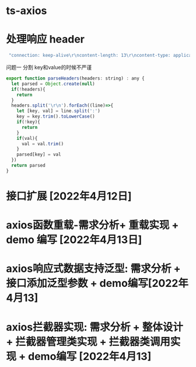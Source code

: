 # ts-axios
# 处理响应 header
```bash
 "connection: keep-alive\r\ncontent-length: 13\r\ncontent-type: application/json; charset=utf-8\r\ndate: Thu, 07 Apr 2022 02:33:10 GMT\r\netag: W/\"d-Ssxx4FRxEutDLwo2+xkkxKc4y0k\"\r\nx-powered-by: Express\r\n"
```
问题一  分割 key和value的时候不严谨
```js
export function parseHeaders(headers: string) : any {
  let parsed = Object.create(null)
  if(!headers){
    return 
  }
  headers.split('\r\n').forEach((line)=>{
    let [key, val] = line.split(':')
    key = key.trim().toLowerCase()
    if(!key){
      return
    }
    if(val){
      val = val.trim()
    }
    parsed[key] = val
  })
  return parsed
}
```
# 接口扩展 [2022年4月12日]

# axios函数重载-需求分析+ 重载实现 + demo 编写 [2022年4月13日] 

# axios响应式数据支持泛型: 需求分析 + 接口添加泛型参数 + demo编写[2022年4月13]

# axios拦截器实现: 需求分析 + 整体设计 + 拦截器管理类实现 + 拦截器类调用实现 + demo编写 [2022年4月13]






